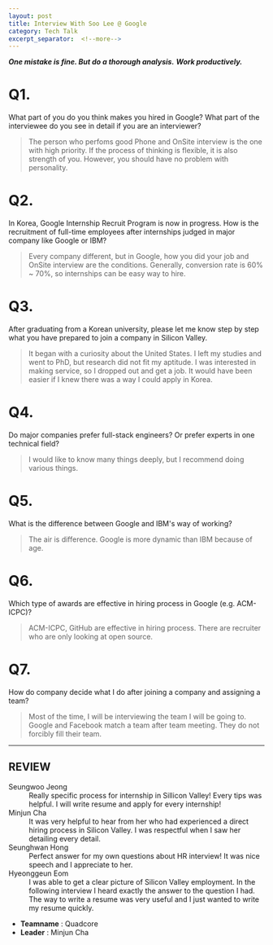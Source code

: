 ```yaml
---
layout: post
title: Interview With Soo Lee @ Google
category: Tech Talk
excerpt_separator:  <!--more-->
---
```


***One mistake is fine. But do a thorough analysis.***
***Work productively.***

# Q1.

What part of you do you think makes you hired in Google? What part of the interviewee do you see in detail if you are an interviewer?

> The person who perfoms good Phone and OnSite interview is the one with high priority. If the process of thinking is flexible, it is also strength of you. However, you should have no problem with personality.

# Q2.

In Korea, Google Internship Recruit Program is now in progress. How is the recruitment of full-time employees after internships judged in major company like Google or IBM?

> Every company different, but in Google, how you did your job and OnSite interview are the conditions.
Generally, conversion rate is 60% ~ 70%, so internships can be easy way to hire.

# Q3.

After graduating from a Korean university, please let me know step by step what you have prepared to join a company in Silicon Valley. 

> It began with a curiosity about the United States. I left my studies and went to PhD, but research did not fit my aptitude. I was interested in making service, so I dropped out and get a job. It would have been easier if I knew there was a way I could apply in Korea.

# Q4.

Do major companies prefer full-stack engineers? Or prefer experts in one technical field?

> I would like to know many things deeply, but I recommend doing various things.


# Q5.

What is the difference between Google and IBM's way of working?

> The air is difference.
Google is more dynamic than IBM because of age.

# Q6.

Which type of awards are effective in hiring process in Google (e.g. ACM-ICPC)?

> ACM-ICPC, GitHub are effective in hiring process. There are recruiter who are only looking at open source.

# Q7.

How do company decide what I do after joining a company and assigning a team?

> Most of the time, I will be interviewing the team I will be going to.
Google and Facebook match a team after team meeting. They do not forcibly fill their team.

* * *

## REVIEW
<dl>
    <dt>Seungwoo Jeong</dt>
        <dd>Really specific process for internship in Sillicon Valley! Every tips was helpful. I will write resume and apply for every internship!</dd>
    <dt>Minjun Cha</dt>
        <dd>It was very helpful to hear from her who had experienced a direct hiring process in Silicon Valley. I was respectful when I saw her detailing every detail.</dd>
    <dt>Seunghwan Hong</dt>
        <dd>Perfect answer for my own questions about HR interview! It was nice speech and I appreciate to her.</dd>
    <dt>Hyeonggeun Eom</dt>
        <dd>I was able to get a clear picture of Silicon Valley employment. In the following interview I heard exactly the answer to the question I had. The way to write a resume was very useful and I just wanted to write my resume quickly.</dd>
</dl>


- **Teamname** : Quadcore 
- **Leader** : Minjun Cha